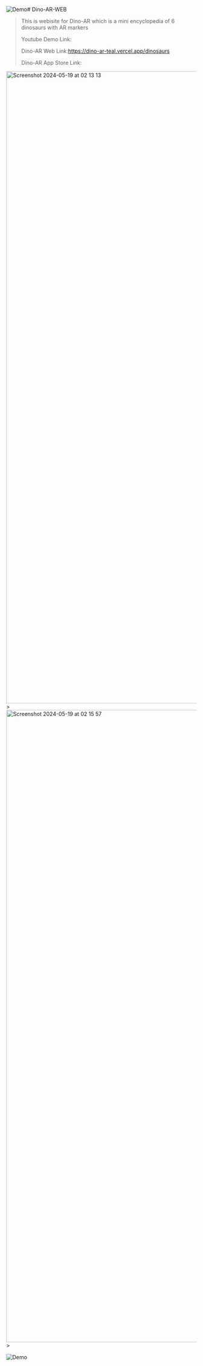 ![Demo](https://github.com/KOTTAGENVH/Dino-AR-WEB/assets/87430226/b2b9a0e7-09b3-437b-ae32-211bb55bddbc)# Dino-AR-WEB
>This is webisite for Dino-AR which is a mini encyclopedia of 6 dinosaurs with AR markers 
>>
>Youtube Demo Link:
>>
>Dino-AR Web Link:https://dino-ar-teal.vercel.app/dinosaurs
>>
>Dino-AR App Store Link:
>>

<img width="1670" alt="Screenshot 2024-05-19 at 02 13 13" src="https://github.com/KOTTAGENVH/Dino-AR-WEB/assets/87430226/d8f6eceb-8763-432a-ac90-637bcd49bccf">
>
<img width="1670" alt="Screenshot 2024-05-19 at 02 15 57" src="https://github.com/KOTTAGENVH/Dino-AR-WEB/assets/87430226/214a7451-e7b9-4c43-ad94-aeec73358943">
>

![Demo](https://github.com/KOTTAGENVH/Dino-AR-WEB/assets/87430226/ae0c9639-e931-4be7-a0a9-a4aaa7c6beca)
